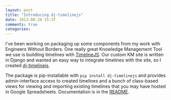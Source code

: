 ```yaml
---
layout: post
title: "Introducing dj-timelinejs"
date: 2013-08-20 15:37
comments: true
categories: 
---
```


I've been working on packaging up some components from my work with Engineers
Without Borders. One really great Knowledge Management Tool we use is buildling
timelines with [TimelineJS](http://timeline.verite.co/). Our custom KM site is
written in Django and wanted an easy way to integrate timelines with the site,
so I created [dj-timelinejs](https://github.com/azundo/dj-timelinejs/).

The package is pip-installable with `pip install dj-timelinejs` and provides
admin-interface access to created timelines and a bunch of class-based views
for viewing and importing existing timelines that you may have hosted in Google
Spreadsheets. Documentation is in the
[README](https://github.com/azundo/dj-timelinejs/blob/master/README.md).
